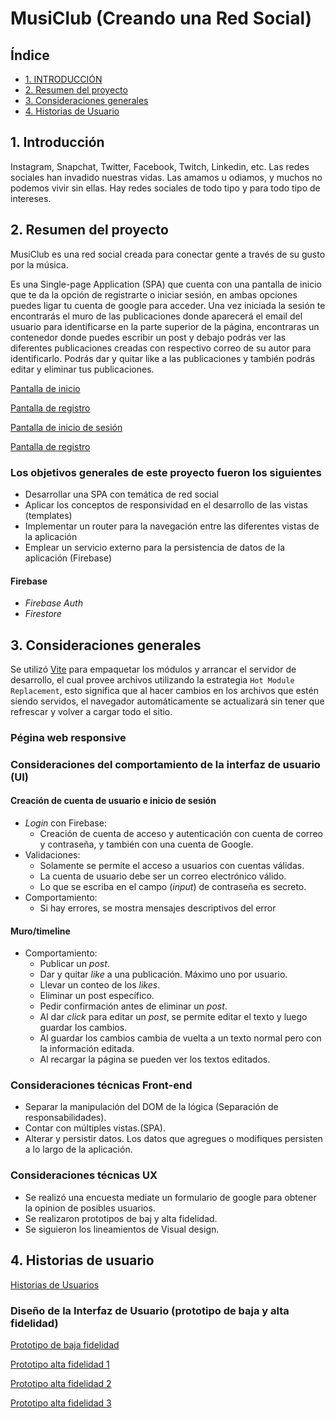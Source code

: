 # MusiClub (Creando una Red Social)

## Índice

* [1. INTRODUCCIÓN](#1-introducción)
* [2. Resumen del proyecto](#2-resumen-del-proyecto)
* [3. Consideraciones generales](#3-consideraciones-generales)
* [4. Historias de Usuario](#4-historias-de-usuarios)

## 1. Introducción

Instagram, Snapchat, Twitter, Facebook, Twitch, Linkedin, etc. Las redes
sociales han invadido nuestras vidas. Las amamos u odiamos, y muchos no podemos
vivir sin ellas. Hay redes sociales de todo tipo y para todo tipo de intereses. 

## 2. Resumen del proyecto

MusiClub es una red social creada para conectar gente a través de su gusto por la música. 

Es una Single-page Application (SPA) que cuenta con una pantalla de inicio que te da la opción de registrarte o iniciar sesión, en ambas opciones puedes ligar tu cuenta de google para acceder. Una vez iniciada la sesión te encontrarás el muro de las publicaciones donde aparecerá el email del usuario para identificarse en la parte superior de la página, encontraras un contenedor donde puedes escribir un post y debajo podrás ver las diferentes publicaciones creadas con respectivo correo de su autor para identificarlo. Podrás dar y quitar like a las publicaciones y también podrás editar y eliminar tus publicaciones.

[Pantalla de inicio](musiClubinicio.PNG)

[Pantalla de registro](musiClubregistro.PNG)

[Pantalla de inicio de sesión](musiClubinicioSesion.PNG)

[Pantalla de registro](musiClubmuro.PNG)

### Los objetivos generales de este proyecto fueron los siguientes

* Desarrollar una SPA con temática de red social
* Aplicar los conceptos de responsividad en el desarrollo de las vistas (templates)
* Implementar un router para la navegación entre las diferentes vistas de la aplicación
* Emplear un servicio externo para la persistencia de datos de la aplicación (Firebase)
#### Firebase
- *Firebase Auth*
- *Firestore*

## 3. Consideraciones generales

Se utilizó [Vite](https://es.vitejs.dev/) para empaquetar los módulos y arrancar
el servidor de desarrollo, el cual provee archivos utilizando
la estrategia `Hot Module Replacement`, esto significa que al hacer cambios en los archivos que estén siendo
servidos, el navegador automáticamente se actualizará sin tener que refrescar
y volver a cargar todo el sitio.

### Pégina web responsive

### Consideraciones del comportamiento de la interfaz de usuario (UI)

#### Creación de cuenta de usuario e inicio de sesión

* _Login_ con Firebase:
  - Creación de cuenta de acceso y autenticación con cuenta de correo y
    contraseña, y también con una cuenta de Google.
* Validaciones:
  - Solamente se permite el acceso a usuarios con cuentas válidas.
  - La cuenta de usuario debe ser un correo electrónico válido.
  - Lo que se escriba en el campo (_input_) de contraseña es secreto.
* Comportamiento:
  - Si hay errores, se mostra mensajes descriptivos del error

#### Muro/timeline

* Comportamiento:
  - Publicar un _post_.
  - Dar y quitar _like_ a una publicación. Máximo uno por usuario.
  - Llevar un conteo de los _likes_.
  - Eliminar un post específico.
  - Pedir confirmación antes de eliminar un _post_.
  - Al dar _click_ para editar un _post_, se permite editar el texto y luego guardar los cambios.
  - Al guardar los cambios cambia de vuelta a un texto normal pero con la
    información editada.
  - Al recargar la página se pueden ver los textos editados.

### Consideraciones técnicas Front-end

* Separar la manipulación del DOM de la lógica (Separación de responsabilidades).
* Contar con múltiples vistas.(SPA).
* Alterar y persistir datos. Los datos que agregues o modifiques persisten a lo largo de la aplicación.

### Consideraciones técnicas UX

* Se realizó una encuesta mediate un formulario de google para obtener la opinion de posibles usuarios.
* Se realizaron prototipos de baj y alta fidelidad.
* Se siguieron los lineamientos de Visual design.

## 4. Historias de usuario

[Historias de Usuarios](historiasdeUsuarios.PNG)

### Diseño de la Interfaz de Usuario (prototipo de baja y alta fidelidad)

[Prototipo de baja fidelidad](bajaFid1.jpg)

[Prototipo alta fidelidad 1](pantalla_1.jpg)

[Prototipo alta fidelidad 2](pantalla_2.jpg)

[Prototipo alta fidelidad 3](muro.png)
